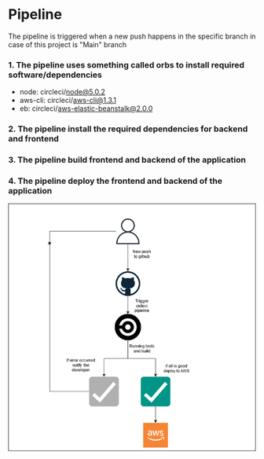 # Pipeline

The pipeline is triggered when a new push happens in the specific branch in case of this project is "Main" branch

### 1. The pipeline uses something called orbs to install required software/dependencies

- node: circleci/node@5.0.2
- aws-cli: circleci/aws-cli@1.3.1
- eb: circleci/aws-elastic-beanstalk@2.0.0

### 2. The pipeline install the required dependencies for backend and frontend

### 3. The pipeline build frontend and backend of the application

### 4. The pipeline deploy the frontend and backend of the application


![diagram](/docs/screenshots/pipeline.png)